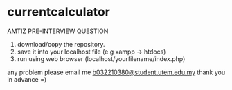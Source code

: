 # currentcalculator
AMTIZ PRE-INTERVIEW QUESTION

1. download/copy the repository.
2. save it into your localhost file (e.g xampp -> htdocs)
3. run using web browser (localhost/yourfilename/index.php)

any problem please email me b032210380@student.utem.edu.my
thank you in advance =)
